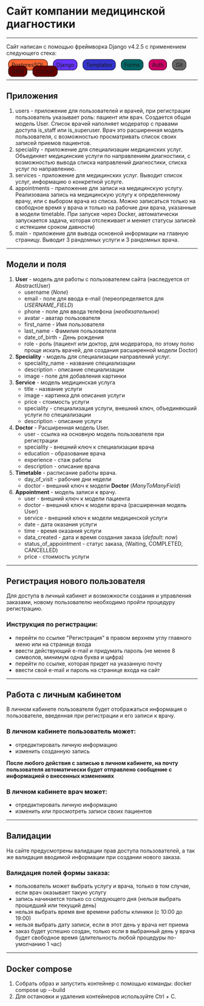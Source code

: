 # Сайт компании медицинской диагностики

--------------------------


Сайт написан с помощью фреймворка Django v4.2.5 с применением следующего стека:
<style>
   .stack {
      border: 1px solid black;
      border-radius: 12px;
      padding: 5px 8px;
      font-color: white;
      text-align: center;
      margin: 5px;
   }
</style>

<span class="stack" style="background: #FF6633;">PostgresSQL</span> 
<span class="stack" style="background: #6633FF;">Django</span> 
<span class="stack" style="background: #3333CC;">Templates</span> 
<span class="stack" style="background: #006666;">Forms</span> 
<span class="stack" style="background: #CC0066;">Auth</span> 
<span class="stack" style="background: #666666;">Git</span> 
<span class="stack" style="background: #660000;">ORM</span> 
<span class="stack" style="background: #660000;">Docker</span> 



------------------------

## Приложения

1. users - приложение для пользователей и врачей, при регистрации пользователь указывает роль: пациент или врач. Создается общая модель User. Список врачей наполняет модератор с правами доступа is_staff или is_superuser. Врач это расширенная модель пользователя, с возможностью просматривать список своих записей приемов пациентов. 
2. speciality - приложение для специализации медицинских услуг. Объединяет медицинские услуги по направлениям диагностики, с возможностью вывода списка направлений диагностики, списка услуг по направлению.
3. services - приложение для медицинских услуг. Выводит список услуг, информацию о конкретной услуге.
4. appointments - приложение для записи на медицинскую услугу. Реализована запись на медицинскую услугу к определенному врачу, или с выбором врача из списка. Можно записаться только на свободное время у врача и только на рабочие дни врача, указанные в модели timetable. При запуске через Docker, автоматически запускается задача, которая отслеживает и меняет статусы записей с истекшим сроком давности)
5. main - приложение для вывода основной информации на главную страницу. Выводит 3 рандомных услуги и 3 рандомных врача.
------------------------------------
## Модели и поля


1. **User** - модель для работы с пользователем сайта (наследуется от AbstractUser)
    - username (*None*)
    - email - поле для ввода e-mail (переопределяется для *USERNAME_FIELD*)
    - phone - поле для ввода телефона (*необязательное*)
    - avatar - аватар пользователя
    - first_name - Имя пользователя
    - last_name - Фамилия пользователя
    - date_of_birth - День рождения
    - role - роль (пациент или доктор, для модератора, по этому полю проще искать врачей, для создания расширенной модели Doctor)
2. **Speciality** - модель для специализации направлений услуг.
    - speciality_name - название специализации
    - description - описание специализации
    - image - поле для добавления картинки
3. **Service** - модель медицинская услуга
    - title - название услуги
    - image - картинка для описания услуги
    - price - стоимость услуги
    - speciality - специализация услуги, внешний ключ, объединяюший услуги по специализации
    - description - описание услуги
4. **Doctor** - Расширенная модель User.
    - user - ссылка на основную модель пользователя при регистрации
    - speciality - внешний ключ к специализации врача
    - education - образование врача
    - experience - стаж работы
    - description - описание врача
5. **Timetable** - расписание работы врача.
    - day_of_visit - рабочие дни недели
    - doctor - внешний ключ к модели **Doctor** (*ManyToManyField*)
6. **Appointment** - модель записи к врачу.
    - user - внешний ключ к модели пациента
    - doctor - внешний ключ к модели врача (расширенная модель User)
    - service - внешний ключ к модели медицинской услуги
    - date - дата оказания услуги
    - time - время оказания услуги
    - data_created - дата и время создания заказа (*default: now*)
    - status_of_appointment - статус заказа, (Waiting, COMPLETED, CANCELLED)
    - price - стоимость услуги
------------------------------------   
## Регистрация нового пользователя

Для доступа в личный кабинет и возможности создания и управления заказами, новому пользователю необходимо пройти процедуру регистрацию.

### Инструкция по регистрации:
 
- перейти по ссылке "Регистрация" в правом верхнем углу главного меню или на странице входа
- ввести действующий e-mail и придумать пароль (не менее 8 символов, минимум одна буква и цифра)
- перейти по ссылке, которая придет на указанную почту
- ввести свой e-mail и пароль на странице входа на сайт

------------------------------------ 
## Работа с личным кабинетом

В личном кабинете пользователя будет отображаться информация о пользователе, введенная при регистрации и его записи к врачу.

### В личном кабинете пользователь может:
 
- отредактировать личную информацию
- изменить созданную запись

**После любого действия с записью в личном кабинете, на почту пользователя автоматически будет отправлено сообщение с информацией о внесенных изменениях**

### В личном кабинете врач может:
 
- отредактировать личную информацию
- изменить или просмотреть записи своих пациентов

------------------------------------ 
## Валидации
На сайте предусмотрены валидации прав доступа пользователей, а так же валидация вводимой информации при создании нового заказа.

### Валидация полей формы заказа:

- пользователь может выбрать услугу и врача, только в том случае, если врач оказывает такую услугу
- запись начинается только со следующего дня (нельзя выбрать прошедший или текущий день)
- нельзя выбрать время вне времени работы клиники (с 10:00 до 19:00)
- нельзя выбрать дату записи, если в этот день у врача нет приема
- заказ будет успешно создан, только если в выбранный день у врача будет свободное время (длительность любой процедуры по-умолчанию 1 час)

------------------------------------ 

## Docker compose
1) Собрать образ и запустить контейнер с помощью команды: docker compose up --build
2) Для остановки и удаления контейнеров используйте Ctrl + C.